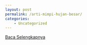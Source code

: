```yaml
---
layout: post
permalink: /arti-mimpi-hujan-besar/
categories:
    - Uncategorized
---
```


[Baca Selengkapnya](/01)